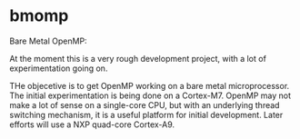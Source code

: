 # bmomp
Bare Metal OpenMP:

At the moment this is a very rough development project, with a lot of experimentation going on.

THe objecetive is to get OpenMP working on a bare metal microprocessor. The initial experimentation
is being done on a Cortex-M7. OpenMP may not make a lot of sense on a single-core CPU, but with an
underlying thread switching mechanism, it is a useful platform for initial development. Later efforts
will use a NXP quad-core Cortex-A9.
